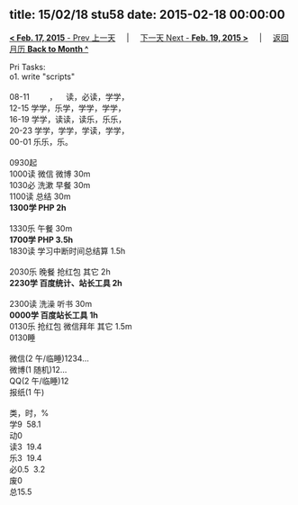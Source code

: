 title: 15/02/18 stu58
date: 2015-02-18 00:00:00
---
[**< Feb. 17, 2015** - Prev 上一天](/lifelogs/2015/02/d17.html) &nbsp; &nbsp; | &nbsp; &nbsp; [下一天 Next - **Feb. 19, 2015 >**](/lifelogs/2015/02/d19.html) &nbsp; &nbsp; |  &nbsp; &nbsp; [返回月历 **Back to Month ^**](/lifelogs/2015/02/index.html)
<br/><div>Pri Tasks:<br/>o1. write "scripts"<div><br/></div>08-11         ，    读，必读，学学，<br/>12-15 学学，乐学，学学，学学，</div><div>16-19 学学，读读，读乐，乐乐，<br/>20-23 学学，学学，学读，学学，</div><div>00-01 乐乐，乐。<br/><div><br/></div>0930起</div><div>1000读 微信 微博 30m<br/>1030必 洗漱 早餐 30m<br/>1100读 总结 30m<br/><b>1300学 PHP 2h</b></div><div><div><br/></div>1330乐 午餐 30m<br/><b>1700学 PHP 3.5h</b></div><div>1830读 学习中断时间总结算 1.5h<br/><br/>2030乐 晚餐 抢红包 其它 2h</div><div><b>2230学 百度统计、站长工具 2h</b><br/><br/></div><div>2300读 洗澡 听书 30m</div><div><b>0000学 百度站长工具 1h</b></div><div>0130乐 抢红包 微信拜年 其它 1.5m</div><div>0130睡<div><br/></div>微信(2 午/临睡)1234…<br/>微博(1 随机)12…<br/>QQ(2 午/临睡)12<br/>报纸(1 午)<div><br/></div>类，时，%<br/>学9  58.1<br/>动0<br/>读3  19.4<br/>乐3  19.4<br/>必0.5  3.2<br/>废0<br/>总15.5</div>